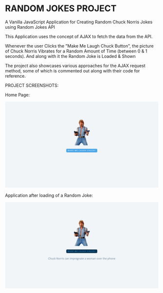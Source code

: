 # RANDOM JOKES PROJECT
A Vanilla JavaScript Application for Creating Random Chuck Norris Jokes using Random Jokes API

This Application uses the concept of AJAX to fetch the data from the API.

Whenever the user Clicks the "Make Me Laugh Chuck Button", the picture of Chuck Norris Vibrates for a Random Amount of Time (between 0 &amp; 1 seconds). And along with it the Random Joke is Loaded &amp; Shown

The project also showcases various approaches for the AJAX request method, some of which is commented out along with their code for reference.

PROJECT SCREENSHOTS:

Home Page:

<img src = "https://github.com/SambhavAggarwal01/Random-Jokes-Project/blob/main/Project%20Screenshots/Screenshot%202021-09-27%2021.38.05.png" alt = "Home Page" />

Application after loading of a Random Joke:

<img src = "https://github.com/SambhavAggarwal01/Random-Jokes-Project/blob/main/Project%20Screenshots/Screenshot%202021-09-27%2021.38.10.png" alt = "Random Joke" />

